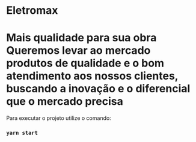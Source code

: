 # Eletromax

Mais qualidade para sua obra
Queremos levar ao mercado produtos de qualidade e o bom atendimento aos nossos clientes, buscando a inovação e o diferencial que o mercado precisa
===

Para executar o projeto utilize o comando:

### `yarn start`
